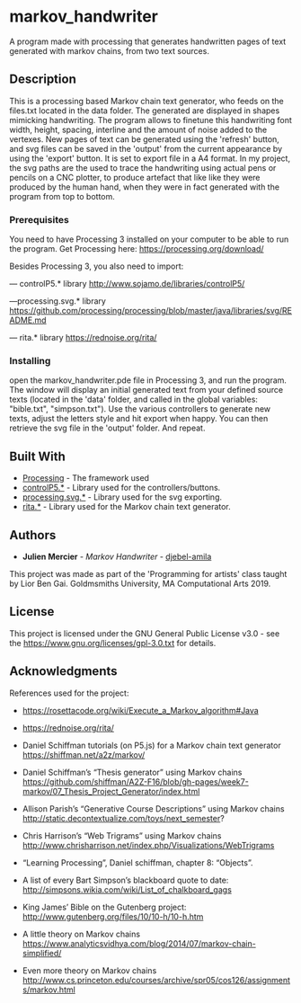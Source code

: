 # markov_handwriter
A program made with processing that generates handwritten pages of text generated with markov chains, from two text sources. 

## Description

This is a processing based Markov chain text generator, who feeds on the files.txt located in the data folder. The generated are displayed in shapes mimicking handwriting. The program allows to finetune this handwriting font width, height, spacing, interline and the amount of noise added to the vertexes. New pages of text can be generated using the 'refresh' button, and svg files can be saved in the 'output' from the current appearance by using the 'export' button. 
It is set to export file in a A4 format. In my project, the svg paths are the used to trace the handwriting using actual pens or pencils on a CNC plotter, to produce artefact that like like they were produced by the human hand, when they were in fact generated with the program from top to bottom. 

### Prerequisites

You need to have Processing 3 installed on your computer to be able to run the program. Get Processing here: 
    https://processing.org/download/ 

Besides Processing 3, you also need to import: 

— controlP5.* library
    http://www.sojamo.de/libraries/controlP5/
    
—processing.svg.* library
    https://github.com/processing/processing/blob/master/java/libraries/svg/README.md
    
— rita.* library
    https://rednoise.org/rita/


### Installing

open the markov_handwriter.pde file in Processing 3, and run the program. The window will display an initial generated text from your defined source texts (located in the 'data' folder, and called in the global variables: "bible.txt", "simpson.txt"). Use the various controllers to generate new texts, adjust the letters style and hit export when happy. You can then retrieve the svg file in the 'output' folder. And repeat.


## Built With

* [Processing](https://processing.org/download/) - The framework used
* [controlP5.*](http://www.sojamo.de/libraries/controlP5/) - Library used for the controllers/buttons.
* [processing.svg.*](https://rometools.github.io/rome/) - Library used for the svg exporting.
* [rita.*](https://rednoise.org/rita/) - Library used for the Markov chain text generator.

## Authors

* **Julien Mercier** - *Markov Handwriter* - [djebel-amila](https://github.com/djebel-amila)

This project was made as part of the 'Programming for artists' class taught by Lior Ben Gai. Goldmsmiths University, MA Computational Arts 2019. 


## License

This project is licensed under the GNU General Public License v3.0 - see the https://www.gnu.org/licenses/gpl-3.0.txt for details. 

## Acknowledgments

References used for the project: 

* https://rosettacode.org/wiki/Execute_a_Markov_algorithm#Java

* https://rednoise.org/rita/

* Daniel Schiffman tutorials (on P5.js) for a Markov chain text generator
  https://shiffman.net/a2z/markov/

* Daniel Schiffman’s “Thesis generator” using Markov chains
  https://github.com/shiffman/A2Z-F16/blob/gh-pages/week7-markov/07_Thesis_Project_Generator/index.html
  
* Allison Parish’s “Generative Course Descriptions” using Markov chains
  http://static.decontextualize.com/toys/next_semester?

* Chris Harrison’s “Web Trigrams” using Markov chains
  http://www.chrisharrison.net/index.php/Visualizations/WebTrigrams

* “Learning Processing”, Daniel schiffman, chapter 8: “Objects”.

* A list of every Bart Simpson’s blackboard quote to date: 
  http://simpsons.wikia.com/wiki/List_of_chalkboard_gags

* King James’ Bible on the Gutenberg project: 
  http://www.gutenberg.org/files/10/10-h/10-h.htm

* A little theory on Markov chains
  https://www.analyticsvidhya.com/blog/2014/07/markov-chain-simplified/

* Even more theory on Markov chains
  http://www.cs.princeton.edu/courses/archive/spr05/cos126/assignments/markov.html
